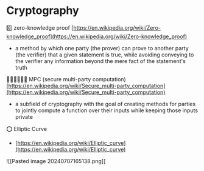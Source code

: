 # **Cryptography**

0️⃣ zero-knowledge proof
[https://en.wikipedia.org/wiki/Zero-knowledge_proof](https://en.wikipedia.org/wiki/Zero-knowledge_proof)

- a method by which one party (the prover) can prove to another party (the verifier) that a given statement is true, while avoiding conveying to the verifier any information beyond the mere fact of the statement's truth

🧑‍🤝‍🧑🧑‍🤝‍🧑 MPC (secure multi-party computation)
[https://en.wikipedia.org/wiki/Secure_multi-party_computation](https://en.wikipedia.org/wiki/Secure_multi-party_computation)

- a subfield of cryptography with the goal of creating methods for parties to jointly compute a function over their inputs while keeping those inputs private

⭕ Elliptic Curve

- [https://en.wikipedia.org/wiki/Elliptic_curve](https://en.wikipedia.org/wiki/Elliptic_curve)

![[Pasted image 20240707165138.png]]
